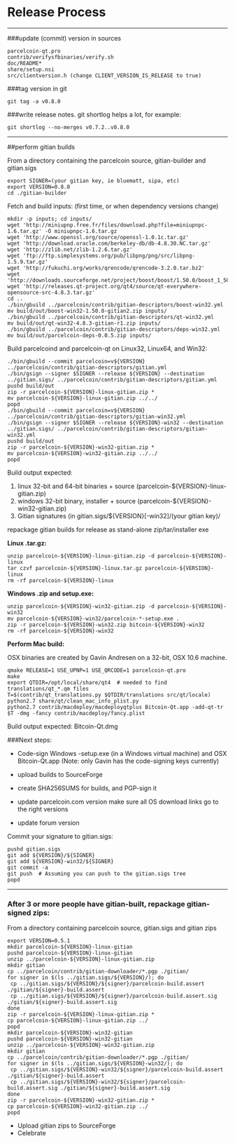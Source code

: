 Release Process
====================

* * *

###update (commit) version in sources


	parcelcoin-qt.pro
	contrib/verifysfbinaries/verify.sh
	doc/README*
	share/setup.nsi
	src/clientversion.h (change CLIENT_VERSION_IS_RELEASE to true)

###tag version in git

	git tag -a v0.8.0

###write release notes. git shortlog helps a lot, for example:

	git shortlog --no-merges v0.7.2..v0.8.0

* * *

##perform gitian builds

 From a directory containing the parcelcoin source, gitian-builder and gitian.sigs
  
	export SIGNER=(your gitian key, ie bluematt, sipa, etc)
	export VERSION=0.8.0
	cd ./gitian-builder

 Fetch and build inputs: (first time, or when dependency versions change)

	mkdir -p inputs; cd inputs/
	wget 'http://miniupnp.free.fr/files/download.php?file=miniupnpc-1.6.tar.gz' -O miniupnpc-1.6.tar.gz
	wget 'http://www.openssl.org/source/openssl-1.0.1c.tar.gz'
	wget 'http://download.oracle.com/berkeley-db/db-4.8.30.NC.tar.gz'
	wget 'http://zlib.net/zlib-1.2.6.tar.gz'
	wget 'ftp://ftp.simplesystems.org/pub/libpng/png/src/libpng-1.5.9.tar.gz'
	wget 'http://fukuchi.org/works/qrencode/qrencode-3.2.0.tar.bz2'
	wget 'http://downloads.sourceforge.net/project/boost/boost/1.50.0/boost_1_50_0.tar.bz2'
	wget 'http://releases.qt-project.org/qt4/source/qt-everywhere-opensource-src-4.8.3.tar.gz'
	cd ..
	./bin/gbuild ../parcelcoin/contrib/gitian-descriptors/boost-win32.yml
	mv build/out/boost-win32-1.50.0-gitian2.zip inputs/
	./bin/gbuild ../parcelcoin/contrib/gitian-descriptors/qt-win32.yml
	mv build/out/qt-win32-4.8.3-gitian-r1.zip inputs/
	./bin/gbuild ../parcelcoin/contrib/gitian-descriptors/deps-win32.yml
	mv build/out/parcelcoin-deps-0.0.5.zip inputs/

 Build parcelcoind and parcelcoin-qt on Linux32, Linux64, and Win32:
  
	./bin/gbuild --commit parcelcoin=v${VERSION} ../parcelcoin/contrib/gitian-descriptors/gitian.yml
	./bin/gsign --signer $SIGNER --release ${VERSION} --destination ../gitian.sigs/ ../parcelcoin/contrib/gitian-descriptors/gitian.yml
	pushd build/out
	zip -r parcelcoin-${VERSION}-linux-gitian.zip *
	mv parcelcoin-${VERSION}-linux-gitian.zip ../../
	popd
	./bin/gbuild --commit parcelcoin=v${VERSION} ../parcelcoin/contrib/gitian-descriptors/gitian-win32.yml
	./bin/gsign --signer $SIGNER --release ${VERSION}-win32 --destination ../gitian.sigs/ ../parcelcoin/contrib/gitian-descriptors/gitian-win32.yml
	pushd build/out
	zip -r parcelcoin-${VERSION}-win32-gitian.zip *
	mv parcelcoin-${VERSION}-win32-gitian.zip ../../
	popd

  Build output expected:

  1. linux 32-bit and 64-bit binaries + source (parcelcoin-${VERSION}-linux-gitian.zip)
  2. windows 32-bit binary, installer + source (parcelcoin-${VERSION}-win32-gitian.zip)
  3. Gitian signatures (in gitian.sigs/${VERSION}[-win32]/(your gitian key)/

repackage gitian builds for release as stand-alone zip/tar/installer exe

**Linux .tar.gz:**

	unzip parcelcoin-${VERSION}-linux-gitian.zip -d parcelcoin-${VERSION}-linux
	tar czvf parcelcoin-${VERSION}-linux.tar.gz parcelcoin-${VERSION}-linux
	rm -rf parcelcoin-${VERSION}-linux

**Windows .zip and setup.exe:**

	unzip parcelcoin-${VERSION}-win32-gitian.zip -d parcelcoin-${VERSION}-win32
	mv parcelcoin-${VERSION}-win32/parcelcoin-*-setup.exe .
	zip -r parcelcoin-${VERSION}-win32.zip bitcoin-${VERSION}-win32
	rm -rf parcelcoin-${VERSION}-win32

**Perform Mac build:**

  OSX binaries are created by Gavin Andresen on a 32-bit, OSX 10.6 machine.

	qmake RELEASE=1 USE_UPNP=1 USE_QRCODE=1 parcelcoin-qt.pro
	make
	export QTDIR=/opt/local/share/qt4  # needed to find translations/qt_*.qm files
	T=$(contrib/qt_translations.py $QTDIR/translations src/qt/locale)
	python2.7 share/qt/clean_mac_info_plist.py
	python2.7 contrib/macdeploy/macdeployqtplus Bitcoin-Qt.app -add-qt-tr $T -dmg -fancy contrib/macdeploy/fancy.plist

 Build output expected: Bitcoin-Qt.dmg

###Next steps:

* Code-sign Windows -setup.exe (in a Windows virtual machine) and
  OSX Bitcoin-Qt.app (Note: only Gavin has the code-signing keys currently)

* upload builds to SourceForge

* create SHA256SUMS for builds, and PGP-sign it

* update parcelcoin.com version
  make sure all OS download links go to the right versions

* update forum version

Commit your signature to gitian.sigs:

	pushd gitian.sigs
	git add ${VERSION}/${SIGNER}
	git add ${VERSION}-win32/${SIGNER}
	git commit -a
	git push  # Assuming you can push to the gitian.sigs tree
	popd

-------------------------------------------------------------------------

### After 3 or more people have gitian-built, repackage gitian-signed zips:

From a directory containing parcelcoin source, gitian.sigs and gitian zips

	export VERSION=0.5.1
	mkdir parcelcoin-${VERSION}-linux-gitian
	pushd parcelcoin-${VERSION}-linux-gitian
	unzip ../parcelcoin-${VERSION}-linux-gitian.zip
	mkdir gitian
	cp ../parcelcoin/contrib/gitian-downloader/*.pgp ./gitian/
	for signer in $(ls ../gitian.sigs/${VERSION}/); do
	 cp ../gitian.sigs/${VERSION}/${signer}/parcelcoin-build.assert ./gitian/${signer}-build.assert
	 cp ../gitian.sigs/${VERSION}/${signer}/parcelcoin-build.assert.sig ./gitian/${signer}-build.assert.sig
	done
	zip -r parcelcoin-${VERSION}-linux-gitian.zip *
	cp parcelcoin-${VERSION}-linux-gitian.zip ../
	popd
	mkdir parcelcoin-${VERSION}-win32-gitian
	pushd parcelcoin-${VERSION}-win32-gitian
	unzip ../parcelcoin-${VERSION}-win32-gitian.zip
	mkdir gitian
	cp ../parcelcoin/contrib/gitian-downloader/*.pgp ./gitian/
	for signer in $(ls ../gitian.sigs/${VERSION}-win32/); do
	 cp ../gitian.sigs/${VERSION}-win32/${signer}/parcelcoin-build.assert ./gitian/${signer}-build.assert
	 cp ../gitian.sigs/${VERSION}-win32/${signer}/parcelcoin-build.assert.sig ./gitian/${signer}-build.assert.sig
	done
	zip -r parcelcoin-${VERSION}-win32-gitian.zip *
	cp parcelcoin-${VERSION}-win32-gitian.zip ../
	popd

- Upload gitian zips to SourceForge
- Celebrate 

